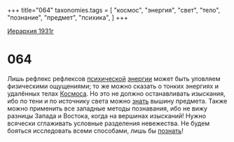 +++
title="064"
taxonomies.tags = [
"космос",
"энергия",
"свет",
"тело",
"познание",
"предмет",
"психика",
]
+++

[Иерархия 1931г](/agni/19312)

# 064
Лишь рефлекс рефлексов [психической](/tags/психика) [энергии](/tags/[энергия](/tags/энергия)) может быть уловляем физическими ощущениями; то же можно сказать о тонких энергиях и удалённых телах [Космоса](/tags/космос). Но это не должно останавливать изыскания, ибо по тени и по источнику света можно [знать](/tags/познание) вышину предмета. Также можно применить все западные методы познавания, ибо не вижу разницы Запада и Востока, когда на вершинах изысканий! Нужно всячески сглаживать условные разделения невежества. Не будем бояться исследовать всеми способами, лишь бы [познать](/tags/познание)!   

